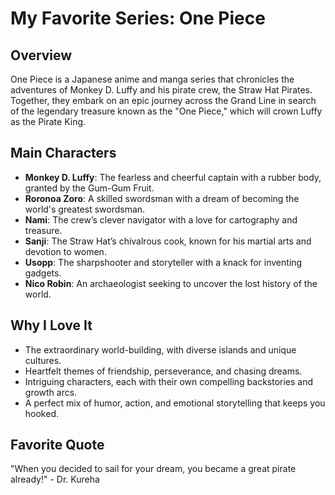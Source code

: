 # My Favorite Series: One Piece  

## Overview  
One Piece is a Japanese anime and manga series that chronicles the adventures of Monkey D. Luffy and his pirate crew, the Straw Hat Pirates. Together, they embark on an epic journey across the Grand Line in search of the legendary treasure known as the "One Piece," which will crown Luffy as the Pirate King.  

## Main Characters  
- **Monkey D. Luffy**: The fearless and cheerful captain with a rubber body, granted by the Gum-Gum Fruit.  
- **Roronoa Zoro**: A skilled swordsman with a dream of becoming the world's greatest swordsman.  
- **Nami**: The crew’s clever navigator with a love for cartography and treasure.  
- **Sanji**: The Straw Hat’s chivalrous cook, known for his martial arts and devotion to women.  
- **Usopp**: The sharpshooter and storyteller with a knack for inventing gadgets.  
- **Nico Robin**: An archaeologist seeking to uncover the lost history of the world.  

## Why I Love It  
- The extraordinary world-building, with diverse islands and unique cultures.  
- Heartfelt themes of friendship, perseverance, and chasing dreams.  
- Intriguing characters, each with their own compelling backstories and growth arcs.  
- A perfect mix of humor, action, and emotional storytelling that keeps you hooked.  

## Favorite Quote  
"When you decided to sail for your dream, you became a great pirate already!" - Dr. Kureha
